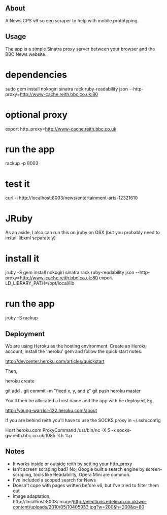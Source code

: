 
About
-----

A News CPS v6 screen scraper to help with mobile prototyping.

Usage
-----

The app is a simple Sinatra proxy server between your browser and the BBC News website.

 # dependencies
 sudo gem install nokogiri sinatra rack ruby-readability json --http-proxy=http://www-cache.reith.bbc.co.uk:80

 # optional proxy
 export http_proxy=http://www-cache.reith.bbc.co.uk

 # run the app
 rackup -p 8003

 # test it
 curl -i http://localhost:8003/news/entertainment-arts-12321610

JRuby
=====

As an aside, I also can run this on jruby on OSX (but you probably need to install libxml separately)

 # install it
 jruby -S gem install nokogiri sinatra rack ruby-readability json --http-proxy=http://www-cache.reith.bbc.co.uk:80
 export LD_LIBRARY_PATH=/opt/local/lib

 # run the app
 jruby -S rackup

Deployment
----------

We are using Heroku as the hosting environment. Create an Heroku account, install the 'heroku' gem and follow the quick start notes.

 http://devcenter.heroku.com/articles/quickstart

Then,

 heroku create

 git add .
 git commit -m "fixed x, y, and z"
 git push heroku master

You'll then be allocated a host name and the app with be deployed, Eg.

 http://young-warrior-122.heroku.com/about

If you are behind reith you'll have to use the SOCKS proxy in ~/.ssh/config

 Host heroku.com
 ProxyCommand /usr/bin/nc -X 5 -x socks-gw.reith.bbc.co.uk:1085 %h %p

Notes
-----

- It works inside or outside reith by setting your http_proxy
 - Isn't screen scraping bad? No, Google built a search engine by screen-scraping, tools like Readability, Opera Mini are common.
 - I've included a scoped search for News
 - Doesn't cope with pages written before v6, but I've tried to filter them out
 - Image adaptation, http://localhost:8003/image/http://elections.edelman.co.uk/wp-content/uploads/2010/05/10405933.jpg?w=200&h=200&q=80

